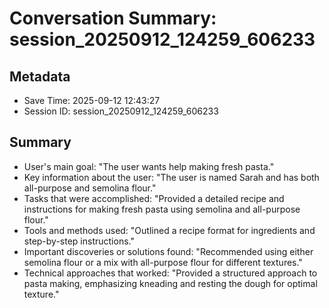 # Conversation Summary: session_20250912_124259_606233

## Metadata

- Save Time: 2025-09-12 12:43:27
- Session ID: session_20250912_124259_606233

## Summary

- User's main goal: "The user wants help making fresh pasta."
- Key information about the user: "The user is named Sarah and has both all-purpose and semolina flour."
- Tasks that were accomplished: "Provided a detailed recipe and instructions for making fresh pasta using semolina and all-purpose flour."
- Tools and methods used: "Outlined a recipe format for ingredients and step-by-step instructions."
- Important discoveries or solutions found: "Recommended using either semolina flour or a mix with all-purpose flour for different textures."
- Technical approaches that worked: "Provided a structured approach to pasta making, emphasizing kneading and resting the dough for optimal texture."
